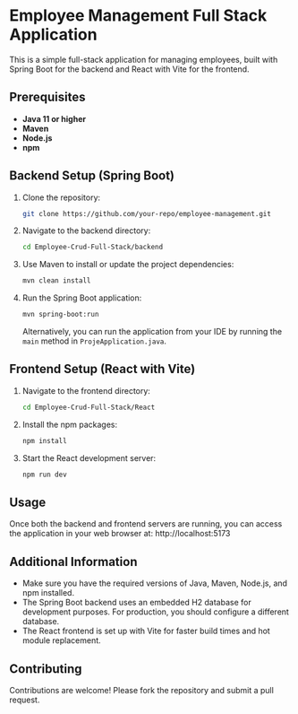 # Employee Management Full Stack Application

This is a simple full-stack application for managing employees, built with Spring Boot for the backend and React with Vite for the frontend.

## Prerequisites

- **Java 11 or higher**
- **Maven**
- **Node.js**
- **npm**

## Backend Setup (Spring Boot)

1. Clone the repository:
    ```bash
    git clone https://github.com/your-repo/employee-management.git
    ```

2. Navigate to the backend directory:
    ```bash
    cd Employee-Crud-Full-Stack/backend
    ```

3. Use Maven to install or update the project dependencies:
    ```bash
    mvn clean install
    ```

4. Run the Spring Boot application:
    ```bash
    mvn spring-boot:run
    ```
   Alternatively, you can run the application from your IDE by running the `main` method in `ProjeApplication.java`.

## Frontend Setup (React with Vite)

1. Navigate to the frontend directory:
    ```bash
    cd Employee-Crud-Full-Stack/React
    ```

2. Install the npm packages:
    ```bash
    npm install
    ```

3. Start the React development server:
    ```bash
    npm run dev
    ```

## Usage

Once both the backend and frontend servers are running, you can access the application in your web browser at:
http://localhost:5173


## Additional Information

- Make sure you have the required versions of Java, Maven, Node.js, and npm installed.
- The Spring Boot backend uses an embedded H2 database for development purposes. For production, you should configure a different database.
- The React frontend is set up with Vite for faster build times and hot module replacement.

## Contributing

Contributions are welcome! Please fork the repository and submit a pull request.
